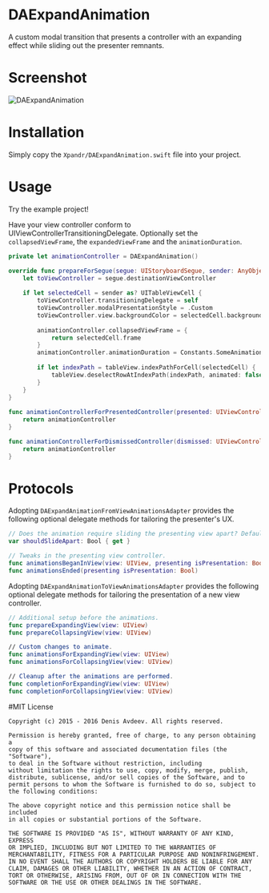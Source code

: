# DAExpandAnimation
A custom modal transition that presents a controller with an expanding effect while sliding out the presenter remnants.
# Screenshot
![DAExpandAnimation](https://raw.githubusercontent.com/ifitdoesntwork/DAExpandAnimation/master/Xpandr/screencapture.gif)
# Installation
Simply copy the `Xpandr/DAExpandAnimation.swift` file into your project.
# Usage
Try the example project!

Have your view controller conform to UIViewControllerTransitioningDelegate. Optionally set the `collapsedViewFrame`, the `expandedViewFrame` and the `animationDuration`.
```swift
private let animationController = DAExpandAnimation()

override func prepareForSegue(segue: UIStoryboardSegue, sender: AnyObject?) {
    let toViewController = segue.destinationViewController
    
    if let selectedCell = sender as? UITableViewCell {
        toViewController.transitioningDelegate = self
        toViewController.modalPresentationStyle = .Custom
        toViewController.view.backgroundColor = selectedCell.backgroundColor
        
        animationController.collapsedViewFrame = {
            return selectedCell.frame
        }
        animationController.animationDuration = Constants.SomeAnimationDuration
        
        if let indexPath = tableView.indexPathForCell(selectedCell) {
            tableView.deselectRowAtIndexPath(indexPath, animated: false)
        }
    }
}
    
func animationControllerForPresentedController(presented: UIViewController, presentingController presenting: UIViewController, sourceController source: UIViewController) -> UIViewControllerAnimatedTransitioning? {
    return animationController
}

func animationControllerForDismissedController(dismissed: UIViewController) -> UIViewControllerAnimatedTransitioning? {
    return animationController
}
```
# Protocols

Adopting `DAExpandAnimationFromViewAnimationsAdapter` provides the following optional delegate methods for tailoring the presenter's UX.

```swift
// Does the animation require sliding the presenting view apart? Defaults to true.
var shouldSlideApart: Bool { get }

// Tweaks in the presenting view controller.
func animationsBeganInView(view: UIView, presenting isPresentation: Bool)
func animationsEnded(presenting isPresentation: Bool)
```
Adopting `DAExpandAnimationToViewAnimationsAdapter` provides the following optional delegate methods for tailoring the presentation of a new view controller.

```swift
// Additional setup before the animations.
func prepareExpandingView(view: UIView)
func prepareCollapsingView(view: UIView)

// Custom changes to animate.
func animationsForExpandingView(view: UIView)
func animationsForCollapsingView(view: UIView)

// Cleanup after the animations are performed.
func completionForExpandingView(view: UIView)
func completionForCollapsingView(view: UIView)
```
#MIT License

	Copyright (c) 2015 - 2016 Denis Avdeev. All rights reserved.

	Permission is hereby granted, free of charge, to any person obtaining a
	copy of this software and associated documentation files (the "Software"),
	to deal in the Software without restriction, including
	without limitation the rights to use, copy, modify, merge, publish,
	distribute, sublicense, and/or sell copies of the Software, and to
	permit persons to whom the Software is furnished to do so, subject to
	the following conditions:

	The above copyright notice and this permission notice shall be included
	in all copies or substantial portions of the Software.

	THE SOFTWARE IS PROVIDED "AS IS", WITHOUT WARRANTY OF ANY KIND, EXPRESS
	OR IMPLIED, INCLUDING BUT NOT LIMITED TO THE WARRANTIES OF
	MERCHANTABILITY, FITNESS FOR A PARTICULAR PURPOSE AND NONINFRINGEMENT.
	IN NO EVENT SHALL THE AUTHORS OR COPYRIGHT HOLDERS BE LIABLE FOR ANY
	CLAIM, DAMAGES OR OTHER LIABILITY, WHETHER IN AN ACTION OF CONTRACT,
	TORT OR OTHERWISE, ARISING FROM, OUT OF OR IN CONNECTION WITH THE
	SOFTWARE OR THE USE OR OTHER DEALINGS IN THE SOFTWARE.
